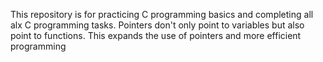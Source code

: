 This repository is for practicing C programming basics and completing all alx C programming tasks.
Pointers don't only point to variables but also point to functions. This expands the use of pointers and more efficient programming
